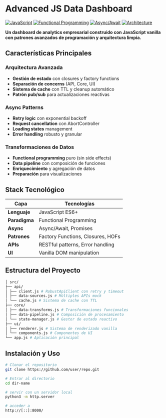 # Advanced JS Data Dashboard

[![JavaScript](https://img.shields.io/badge/JavaScript-ES6+-yellow.svg)](https://developer.mozilla.org/en-US/docs/Web/JavaScript)
[![Functional Programming](https://img.shields.io/badge/Functional-Programming-blue.svg)](https://en.wikipedia.org/wiki/Functional_programming)
[![Async/Await](https://img.shields.io/badge/Async%2FAwait-Patterns-green.svg)](https://developer.mozilla.org/en-US/docs/Web/JavaScript/Reference/Statements/async_function)
[![Architecture](https://img.shields.io/badge/Clean-Architecture-orange.svg)](https://blog.cleancoder.com/uncle-bob/2012/08/13/the-clean-architecture.html)

**Un dashboard de analytics empresarial construido con JavaScript vanilla con patrones avanzados de programación y arquitectura limpia.**

## Características Principales

###  **Arquitectura Avanzada**
- **Gestión de estado** con closures y factory functions
- **Separación de concerns** (API, Core, UI)
- **Sistema de cache** con TTL y cleanup automático
- **Patrón pub/sub** para actualizaciones reactivas

### **Async Patterns**
- **Retry logic** con exponential backoff
- **Request cancellation** con AbortController
- **Loading states** management
- **Error handling** robusto y granular

### **Transformaciones de Datos**
- **Functional programming** puro (sin side effects)
- **Data pipeline** con composición de funciones
- **Enriquecimiento** y agregación de datos
- **Preparación** para visualizaciones

## Stack Tecnológico

| Capa | Tecnologías |
|------|-------------|
| **Lenguaje** | JavaScript ES6+ |
| **Paradigma** | Functional Programming |
| **Async** | Async/Await, Promises |
| **Patrones** | Factory Functions, Closures, HOFs |
| **APIs** | RESTful patterns, Error handling |
| **UI** | Vanilla DOM manipulation |

## Estructura del Proyecto
```bash
│ src/
├── api/
│ ├── client.js # RobustApiClient con retry y timeout
│ ├── data-sources.js # Múltiples APIs mock
│ └── cache.js # Sistema de cache con TTL
├── core/
│ ├── data-transforms.js # Transformaciones funcionales
│ ├── data-pipeline.js # Composición de procesamiento
│ └── state-manager.js # Gestor de estado reactivo
├── ui/
│ ├── renderer.js # Sistema de renderizado vanilla
│ └── components.js # Componentes de UI
└── app.js # Aplicación principal
```

##  Instalación y Uso

```bash
# Clonar el repositorio
git clone https://github.com/user/repo.git

# Entrar al directorio
cd dir-name

# servir con un servidor local
python3 -m http.server

# acceder a
http://[::]:8000/
````

